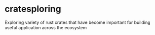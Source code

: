 # cratesploring
Exploring variety of rust crates that have become important for building useful application across the ecosystem
